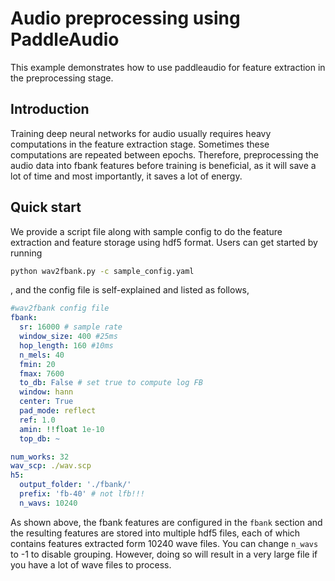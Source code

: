 # Audio preprocessing using PaddleAudio

This example demonstrates how to use paddleaudio for feature extraction in the preprocessing stage.

## Introduction

Training deep neural networks for audio usually requires heavy computations in the feature extraction stage. Sometimes these computations are repeated between epochs. Therefore, preprocessing the audio data into fbank features before training is beneficial, as it will save a lot of time and most importantly, it saves a lot of energy.

## Quick start

We provide a script file along with sample config to do the feature extraction and feature storage using hdf5 format. Users can get started by running

``` sh
python wav2fbank.py -c sample_config.yaml
```

, and the config file is self-explained and listed as follows,

``` yaml
#wav2fbank config file
fbank:
  sr: 16000 # sample rate
  window_size: 400 #25ms
  hop_length: 160 #10ms
  n_mels: 40
  fmin: 20
  fmax: 7600
  to_db: False # set true to compute log FB
  window: hann
  center: True
  pad_mode: reflect
  ref: 1.0
  amin: !!float 1e-10
  top_db: ~

num_works: 32
wav_scp: ./wav.scp
h5:
  output_folder: './fbank/'
  prefix: 'fb-40' # not lfb!!!
  n_wavs: 10240
```

As shown above, the fbank features are configured in the ```fbank``` section and the resulting features are stored into multiple hdf5 files, each of which contains features extracted form  10240 wave files. You can change ```n_wavs``` to -1 to disable grouping. However, doing so will result in a very large file if you have a lot of wave files to process.
